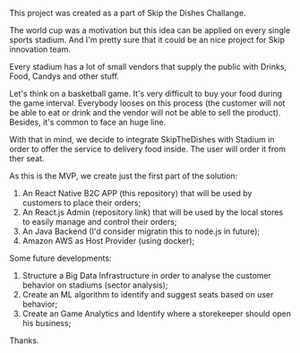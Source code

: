 This project was created as a part of Skip the Dishes Challange.

The world cup was a motivation but this idea can be applied on every single sports stadium. And I'm pretty sure that it could be an nice project for Skip innovation team.

Every stadium has a lot of small vendors that supply the public with Drinks, Food, Candys and other stuff. 

Let's think on a basketball game. It's very difficult to buy your food during the game interval. Everybody looses on this process (the customer will not be able to eat or drink and the vendor will not be able to sell the product). Besides, it's common to face an huge line.

With that in mind, we decide to integrate SkipTheDishes with Stadium in order to offer the service to delivery food inside. The user will order it from ther seat.

As this is the MVP, we create just the first part of the solution:

1. An React Native B2C APP (this repository) that will be used by customers to place their orders;
2. An React.js Admin (repository link) that will be used by the local stores to easily manage and control their orders;
3. An Java Backend (I'd consider migratin this to node.js in future);
4. Amazon AWS as Host Provider (using docker);

Some future developments:

1. Structure a Big Data Infrastructure in order to analyse the customer behavior on stadiums (sector analysis);
2. Create an ML algorithm to identify and suggest seats based on user behavior;
3. Create an Game Analytics and Identify where a storekeeper should open his business;

Thanks.




